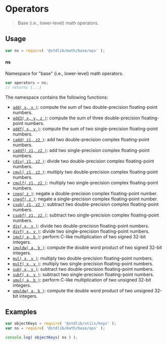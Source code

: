 <!--

@license Apache-2.0

Copyright (c) 2021 The Stdlib Authors.

Licensed under the Apache License, Version 2.0 (the "License");
you may not use this file except in compliance with the License.
You may obtain a copy of the License at

   http://www.apache.org/licenses/LICENSE-2.0

Unless required by applicable law or agreed to in writing, software
distributed under the License is distributed on an "AS IS" BASIS,
WITHOUT WARRANTIES OR CONDITIONS OF ANY KIND, either express or implied.
See the License for the specific language governing permissions and
limitations under the License.

-->

# Operators

> Base (i.e., lower-level) math operators.

<section class="usage">

## Usage

```javascript
var ns = require( '@stdlib/math/base/ops' );
```

#### ns

Namespace for "base" (i.e., lower-level) math operators.

```javascript
var operators = ns;
// returns {...}
```

The namespace contains the following functions:

<!-- <toc pattern="*"> -->

<div class="namespace-toc">

-   <span class="signature">[`add( x, y )`][@stdlib/math/base/ops/add]</span><span class="delimiter">: </span><span class="description">compute the sum of two double-precision floating-point numbers.</span>
-   <span class="signature">[`add3( x, y, z )`][@stdlib/math/base/ops/add3]</span><span class="delimiter">: </span><span class="description">compute the sum of three double-precision floating-point numbers.</span>
-   <span class="signature">[`addf( x, y )`][@stdlib/math/base/ops/addf]</span><span class="delimiter">: </span><span class="description">compute the sum of two single-precision floating-point numbers.</span>
-   <span class="signature">[`cadd( z1, z2 )`][@stdlib/math/base/ops/cadd]</span><span class="delimiter">: </span><span class="description">add two double-precision complex floating-point numbers.</span>
-   <span class="signature">[`caddf( z1, z2 )`][@stdlib/math/base/ops/caddf]</span><span class="delimiter">: </span><span class="description">add two single-precision complex floating-point numbers.</span>
-   <span class="signature">[`cdiv( z1, z2 )`][@stdlib/math/base/ops/cdiv]</span><span class="delimiter">: </span><span class="description">divide two double-precision complex floating-point numbers.</span>
-   <span class="signature">[`cmul( z1, z2 )`][@stdlib/math/base/ops/cmul]</span><span class="delimiter">: </span><span class="description">multiply two double-precision complex floating-point numbers.</span>
-   <span class="signature">[`cmulf( z1, z2 )`][@stdlib/math/base/ops/cmulf]</span><span class="delimiter">: </span><span class="description">multiply two single-precision complex floating-point numbers.</span>
-   <span class="signature">[`cneg( z )`][@stdlib/math/base/ops/cneg]</span><span class="delimiter">: </span><span class="description">negate a double-precision complex floating-point number.</span>
-   <span class="signature">[`cnegf( z )`][@stdlib/math/base/ops/cnegf]</span><span class="delimiter">: </span><span class="description">negate a single-precision complex floating-point number.</span>
-   <span class="signature">[`csub( z1, z2 )`][@stdlib/math/base/ops/csub]</span><span class="delimiter">: </span><span class="description">subtract two double-precision complex floating-point numbers.</span>
-   <span class="signature">[`csubf( z1, z2 )`][@stdlib/math/base/ops/csubf]</span><span class="delimiter">: </span><span class="description">subtract two single-precision complex floating-point numbers.</span>
-   <span class="signature">[`div( x, y )`][@stdlib/math/base/ops/div]</span><span class="delimiter">: </span><span class="description">divide two double-precision floating-point numbers.</span>
-   <span class="signature">[`divf( x, y )`][@stdlib/math/base/ops/divf]</span><span class="delimiter">: </span><span class="description">divide two single-precision floating-point numbers.</span>
-   <span class="signature">[`imul( a, b )`][@stdlib/math/base/ops/imul]</span><span class="delimiter">: </span><span class="description">perform C-like multiplication of two signed 32-bit integers.</span>
-   <span class="signature">[`imuldw( a, b )`][@stdlib/math/base/ops/imuldw]</span><span class="delimiter">: </span><span class="description">compute the double word product of two signed 32-bit integers.</span>
-   <span class="signature">[`mul( x, y )`][@stdlib/math/base/ops/mul]</span><span class="delimiter">: </span><span class="description">multiply two double-precision floating-point numbers.</span>
-   <span class="signature">[`mulf( x, y )`][@stdlib/math/base/ops/mulf]</span><span class="delimiter">: </span><span class="description">multiply two single-precision floating-point numbers.</span>
-   <span class="signature">[`sub( x, y )`][@stdlib/math/base/ops/sub]</span><span class="delimiter">: </span><span class="description">subtract two double-precision floating-point numbers.</span>
-   <span class="signature">[`subf( x, y )`][@stdlib/math/base/ops/subf]</span><span class="delimiter">: </span><span class="description">subtract two single-precision floating-point numbers.</span>
-   <span class="signature">[`umul( a, b )`][@stdlib/math/base/ops/umul]</span><span class="delimiter">: </span><span class="description">perform C-like multiplication of two unsigned 32-bit integers.</span>
-   <span class="signature">[`umuldw( a, b )`][@stdlib/math/base/ops/umuldw]</span><span class="delimiter">: </span><span class="description">compute the double word product of two unsigned 32-bit integers.</span>

</div>

<!-- </toc> -->

</section>

<!-- /.usage -->

<section class="examples">

## Examples

<!-- TODO: better examples -->

<!-- eslint no-undef: "error" -->

```javascript
var objectKeys = require( '@stdlib/utils/keys' );
var ns = require( '@stdlib/math/base/ops' );

console.log( objectKeys( ns ) );
```

</section>

<!-- /.examples -->

<!-- Section for related `stdlib` packages. Do not manually edit this section, as it is automatically populated. -->

<section class="related">

</section>

<!-- /.related -->

<!-- Section for all links. Make sure to keep an empty line after the `section` element and another before the `/section` close. -->

<section class="links">

<!-- <toc-links> -->

[@stdlib/math/base/ops/add]: https://github.com/stdlib-js/stdlib/tree/develop/lib/node_modules/%40stdlib/math/base/ops/add

[@stdlib/math/base/ops/add3]: https://github.com/stdlib-js/stdlib/tree/develop/lib/node_modules/%40stdlib/math/base/ops/add3

[@stdlib/math/base/ops/addf]: https://github.com/stdlib-js/stdlib/tree/develop/lib/node_modules/%40stdlib/math/base/ops/addf

[@stdlib/math/base/ops/cadd]: https://github.com/stdlib-js/stdlib/tree/develop/lib/node_modules/%40stdlib/math/base/ops/cadd

[@stdlib/math/base/ops/caddf]: https://github.com/stdlib-js/stdlib/tree/develop/lib/node_modules/%40stdlib/math/base/ops/caddf

[@stdlib/math/base/ops/cdiv]: https://github.com/stdlib-js/stdlib/tree/develop/lib/node_modules/%40stdlib/math/base/ops/cdiv

[@stdlib/math/base/ops/cmul]: https://github.com/stdlib-js/stdlib/tree/develop/lib/node_modules/%40stdlib/math/base/ops/cmul

[@stdlib/math/base/ops/cmulf]: https://github.com/stdlib-js/stdlib/tree/develop/lib/node_modules/%40stdlib/math/base/ops/cmulf

[@stdlib/math/base/ops/cneg]: https://github.com/stdlib-js/stdlib/tree/develop/lib/node_modules/%40stdlib/math/base/ops/cneg

[@stdlib/math/base/ops/cnegf]: https://github.com/stdlib-js/stdlib/tree/develop/lib/node_modules/%40stdlib/math/base/ops/cnegf

[@stdlib/math/base/ops/csub]: https://github.com/stdlib-js/stdlib/tree/develop/lib/node_modules/%40stdlib/math/base/ops/csub

[@stdlib/math/base/ops/csubf]: https://github.com/stdlib-js/stdlib/tree/develop/lib/node_modules/%40stdlib/math/base/ops/csubf

[@stdlib/math/base/ops/div]: https://github.com/stdlib-js/stdlib/tree/develop/lib/node_modules/%40stdlib/math/base/ops/div

[@stdlib/math/base/ops/divf]: https://github.com/stdlib-js/stdlib/tree/develop/lib/node_modules/%40stdlib/math/base/ops/divf

[@stdlib/math/base/ops/imul]: https://github.com/stdlib-js/stdlib/tree/develop/lib/node_modules/%40stdlib/math/base/ops/imul

[@stdlib/math/base/ops/imuldw]: https://github.com/stdlib-js/stdlib/tree/develop/lib/node_modules/%40stdlib/math/base/ops/imuldw

[@stdlib/math/base/ops/mul]: https://github.com/stdlib-js/stdlib/tree/develop/lib/node_modules/%40stdlib/math/base/ops/mul

[@stdlib/math/base/ops/mulf]: https://github.com/stdlib-js/stdlib/tree/develop/lib/node_modules/%40stdlib/math/base/ops/mulf

[@stdlib/math/base/ops/sub]: https://github.com/stdlib-js/stdlib/tree/develop/lib/node_modules/%40stdlib/math/base/ops/sub

[@stdlib/math/base/ops/subf]: https://github.com/stdlib-js/stdlib/tree/develop/lib/node_modules/%40stdlib/math/base/ops/subf

[@stdlib/math/base/ops/umul]: https://github.com/stdlib-js/stdlib/tree/develop/lib/node_modules/%40stdlib/math/base/ops/umul

[@stdlib/math/base/ops/umuldw]: https://github.com/stdlib-js/stdlib/tree/develop/lib/node_modules/%40stdlib/math/base/ops/umuldw

<!-- </toc-links> -->

</section>

<!-- /.links -->
